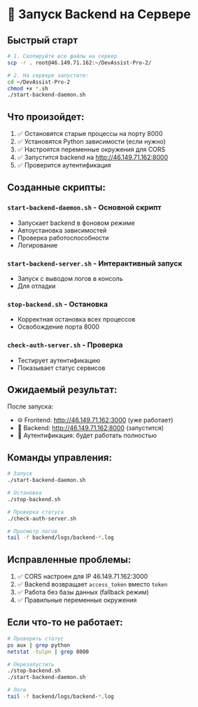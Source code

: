 # 🚀 Запуск Backend на Сервере

## Быстрый старт

```bash
# 1. Скопируйте все файлы на сервер
scp -r . root@46.149.71.162:~/DevAssist-Pro-2/

# 2. На сервере запустите:
cd ~/DevAssist-Pro-2
chmod +x *.sh
./start-backend-daemon.sh
```

## Что произойдет:

1. ✅ Остановятся старые процессы на порту 8000
2. ✅ Установятся Python зависимости (если нужно)
3. ✅ Настроятся переменные окружения для CORS
4. ✅ Запустится backend на http://46.149.71.162:8000
5. ✅ Проверится аутентификация

## Созданные скрипты:

### `start-backend-daemon.sh` - Основной скрипт
- Запускает backend в фоновом режиме
- Автоустановка зависимостей
- Проверка работоспособности
- Логирование

### `start-backend-server.sh` - Интерактивный запуск
- Запуск с выводом логов в консоль
- Для отладки

### `stop-backend.sh` - Остановка
- Корректная остановка всех процессов
- Освобождение порта 8000

### `check-auth-server.sh` - Проверка
- Тестирует аутентификацию
- Показывает статус сервисов

## Ожидаемый результат:

После запуска:
- 🌐 Frontend: http://46.149.71.162:3000 (уже работает)
- 🔧 Backend: http://46.149.71.162:8000 (запустится)
- 🔐 Аутентификация: будет работать полностью

## Команды управления:

```bash
# Запуск
./start-backend-daemon.sh

# Остановка
./stop-backend.sh

# Проверка статуса
./check-auth-server.sh

# Просмотр логов
tail -f backend/logs/backend-*.log
```

## Исправленные проблемы:

1. ✅ CORS настроен для IP 46.149.71.162:3000
2. ✅ Backend возвращает `access_token` вместо `token`
3. ✅ Работа без базы данных (fallback режим)
4. ✅ Правильные переменные окружения

## Если что-то не работает:

```bash
# Проверить статус
ps aux | grep python
netstat -tulpn | grep 8000

# Перезапустить
./stop-backend.sh
./start-backend-daemon.sh

# Логи
tail -f backend/logs/backend-*.log
```